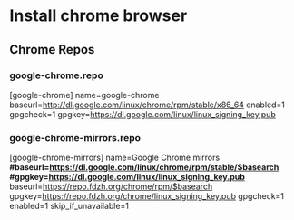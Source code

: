 # Install chrome browser
## Chrome Repos

### google-chrome.repo

[google-chrome]
name=google-chrome
baseurl=http://dl.google.com/linux/chrome/rpm/stable/x86_64
enabled=1
gpgcheck=1
gpgkey=https://dl.google.com/linux/linux_signing_key.pub

### google-chrome-mirrors.repo

[google-chrome-mirrors]
name=Google Chrome mirrors
**#baseurl=https://dl.google.com/linux/chrome/rpm/stable/$basearch**
**#gpgkey=https://dl.google.com/linux/linux_signing_key.pub**
baseurl=https://repo.fdzh.org/chrome/rpm/$basearch
gpgkey=https://repo.fdzh.org/chrome/linux_signing_key.pub
gpgcheck=1
enabled=1
skip_if_unavailable=1

